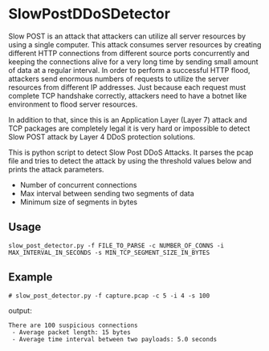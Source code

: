 # SlowPostDDoSDetector

Slow POST is an attack that attackers can utilize all server resources by using a single computer. This attack consumes server resources by creating different HTTP connections from different source ports concurrently and keeping the connections alive for a very long time by sending small amount of data at a regular interval. In order to perform a successful HTTP flood, attackers send enormous numbers of requests to utilize the server resources from different IP addresses. Just because each request must complete TCP handshake correctly, attackers need to have a botnet like environment to flood server resources.

In addition to that, since this is an Application Layer (Layer 7) attack and TCP packages are completely legal it is very hard or impossible to detect Slow POST attack by Layer 4 DDoS protection solutions.

This is python script to detect Slow Post DDoS Attacks. It parses the pcap file and tries to detect the attack by using the threshold values below and prints the attack parameters.
* Number of concurrent connections
* Max interval between sending two segments of data
* Minimum size of segments in bytes

## Usage

```slow_post_detector.py -f FILE_TO_PARSE -c NUMBER_OF_CONNS -i MAX_INTERVAL_IN_SECONDS -s MIN_TCP_SEGMENT_SIZE_IN_BYTES```

## Example

```# slow_post_detector.py -f capture.pcap -c 5 -i 4 -s 100```

output:
```Slow POST Attack is detected which is targeting 192.168.2.2:80
There are 100 suspicious connections
 - Average packet length: 15 bytes 
 - Average time interval between two payloads: 5.0 seconds
```

